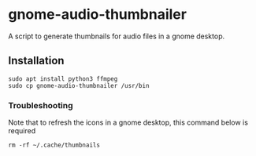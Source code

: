 # gnome-audio-thumbnailer

A script to generate thumbnails for audio files in a gnome desktop.


## Installation
```console
sudo apt install python3 ffmpeg
sudo cp gnome-audio-thumbnailer /usr/bin
```

### Troubleshooting

Note that to refresh the icons in a gnome desktop, this command below is required
```console
rm -rf ~/.cache/thumbnails
```

